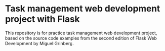 Task management web development project with Flask
======

This repository is for practice task management web development project, based on the source code examples from the second edition of Flask Web Development by Miguel Grinberg.
